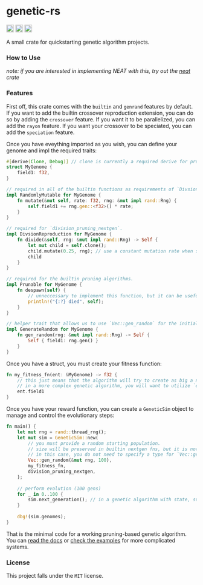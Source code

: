 # genetic-rs

[<img alt="github" src="https://img.shields.io/github/last-commit/inflectrix/genetic-rs" height="20">](https://github.com/inflectrix/genetic-rs)
[<img alt="crates.io" src="https://img.shields.io/crates/d/genetic-rs" height="20">](https://crates.io/crates/genetic-rs)
[<img alt="docs.rs" src="https://img.shields.io/docsrs/genetic-rs" height="20">](https://docs.rs/genetic-rs)

A small crate for quickstarting genetic algorithm projects.

### How to Use
*note: if you are interested in implementing NEAT with this, try out the [neat](https://crates.io/crates/neat) crate*

### Features
First off, this crate comes with the `builtin` and `genrand` features by default. If you want to add the builtin crossover reproduction extension, you can do so by adding the `crossover` feature. If you want it to be parallelized, you can add the `rayon` feature. If you want your crossover to be speciated, you can add the `speciation` feature.

Once you have eveything imported as you wish, you can define your genome and impl the required traits:

```rust
#[derive(Clone, Debug)] // clone is currently a required derive for pruning nextgens.
struct MyGenome {
    field1: f32,
}

// required in all of the builtin functions as requirements of `DivsionReproduction` and `CrossoverReproduction`
impl RandomlyMutable for MyGenome {
    fn mutate(&mut self, rate: f32, rng: &mut impl rand::Rng) {
        self.field1 += rng.gen::<f32>() * rate;
    }
}

// required for `division_pruning_nextgen`.
impl DivsionReproduction for MyGenome {
    fn divide(&self, rng: &mut impl rand::Rng) -> Self {
        let mut child = self.clone();
        child.mutate(0.25, rng); // use a constant mutation rate when spawning children in pruning algorithms.
        child
    }
}

// required for the builtin pruning algorithms.
impl Prunable for MyGenome {
    fn despawn(self) {
        // unneccessary to implement this function, but it can be useful for debugging and cleaning up genomes.
        println!("{:?} died", self);
    }
}

// helper trait that allows us to use `Vec::gen_random` for the initial population.
impl GenerateRandom for MyGenome {
    fn gen_random(rng: &mut impl rand::Rng) -> Self {
        Self { field1: rng.gen() }
    }
}
```

Once you have a struct, you must create your fitness function:
```rust
fn my_fitness_fn(ent: &MyGenome) -> f32 {
    // this just means that the algorithm will try to create as big a number as possible due to fitness being directly taken from the field.
    // in a more complex genetic algorithm, you will want to utilize `ent` to test them and generate a reward.
    ent.field1
}
```


Once you have your reward function, you can create a `GeneticSim` object to manage and control the evolutionary steps:

```rust
fn main() {
    let mut rng = rand::thread_rng();
    let mut sim = GeneticSim::new(
        // you must provide a random starting population. 
        // size will be preserved in builtin nextgen fns, but it is not required to keep a constant size if you were to build your own nextgen function.
        // in this case, you do not need to specify a type for `Vec::gen_random` because of the input of `my_fitness_fn`.
        Vec::gen_random(&mut rng, 100),
        my_fitness_fn,
        division_pruning_nextgen,
    );
 
    // perform evolution (100 gens)
    for _ in 0..100 {
        sim.next_generation(); // in a genetic algorithm with state, such as a physics simulation, you'd want to do things with `sim.genomes` in between these calls
    }
 
    dbg!(sim.genomes);
}
```

That is the minimal code for a working pruning-based genetic algorithm. You can [read the docs](https://docs.rs/genetic-rs) or [check the examples](/genetic-rs/examples/) for more complicated systems.

### License
This project falls under the `MIT` license.